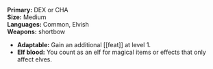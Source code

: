**Primary:** DEX or CHA  
**Size:** Medium  
**Languages:** Common, Elvish  
**Weapons:** shortbow  

- **Adaptable:** Gain an additional [[feat]] at level 1.
- **Elf blood:** You count as an elf for magical items or effects that only affect elves.
